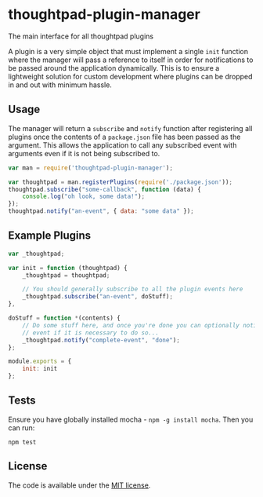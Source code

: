 thoughtpad-plugin-manager
=========================

The main interface for all thoughtpad plugins

A plugin is a very simple object that must implement a single `init` function where the manager will pass a reference to itself in order for notifications to be passed around the application dynamically. This is to ensure a lightweight solution for custom development where plugins can be dropped in and out with minimum hassle.

## Usage

The manager will return a `subscribe` and `notify` function after registering all plugins once the contents of a `package.json` file has been passed as the argument. This allows the application to call any subscribed event with arguments even if it is not being subscribed to.

```JavaScript
var man = require('thoughtpad-plugin-manager');

var thoughtpad = man.registerPlugins(require('./package.json'));
thoughtpad.subscribe("some-callback", function (data) {
    console.log("oh look, some data!"); 
});
thoughtpad.notify("an-event", { data: "some data" });
```

## Example Plugins

```JavaScript
var _thoughtpad;

var init = function (thoughtpad) {
    _thoughtpad = thoughtpad;

    // You should generally subscribe to all the plugin events here
    _thoughtpad.subscribe("an-event", doStuff);
},

doStuff = function *(contents) {
    // Do some stuff here, and once you're done you can optionally notify completion of the 
    // event if it is necessary to do so...
    _thoughtpad.notify("complete-event", "done");
};

module.exports = {
    init: init
};
```

## Tests

Ensure you have globally installed mocha - `npm -g install mocha`. Then you can run:

`npm test`

## License

The code is available under the [MIT license](http://deif.mit-license.org/).